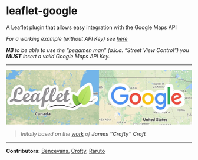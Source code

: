 # leaflet-google
A Leaflet plugin that allows easy integration with the Google Maps API

_For a working example (without API Key) see [here](https://raruto.github.io/examples/leaflet-google/leaflet-google.html)_

_**NB** to be able to use the “pegamen man” (a.k.a. “Street View Control”) you **MUST** insert a valid Google Maps API Key._

---

[![Leaflet+Google Logos](https://raw.githubusercontent.com/Raruto/raruto.github.io/master/img/leaflet-google.jpg)](https://raruto.github.io)

> _Initally based on the [work](http://matchingnotes.com/using-google-map-tiles-with-leaflet) of **James “Crofty” Croft**_

---

**Contributors:** [Bencevans](https://gist.github.com/bencevans/4504864), [Crofty](https://gist.github.com/crofty/2197042), [Raruto](https://github.com/Raruto/leaflet-google)
